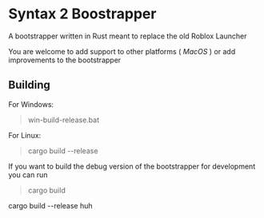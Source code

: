 # Syntax 2 Boostrapper
A bootstrapper written in Rust meant to replace the old Roblox Launcher

You are welcome to add support to other platforms ( *MacOS* ) or add improvements to the bootstrapper

## Building
For Windows:
> win-build-release.bat

For Linux:
> cargo build --release

If you want to build the debug version of the bootstrapper for development you can run
> cargo build

cargo build --release huh
